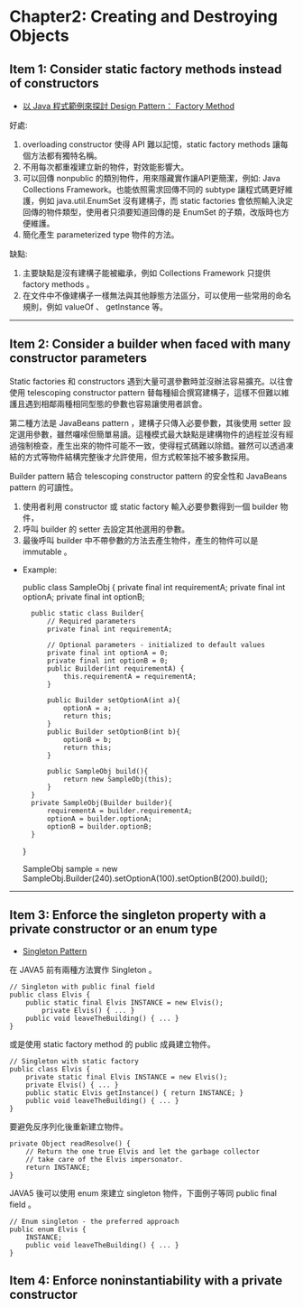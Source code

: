# Chapter2: Creating and Destroying Objects #

## Item 1: Consider static factory methods instead of constructors ##

- [以 Java 程式範例來探討 Design Pattern： Factory Method](http://www.dotspace.idv.tw/Jyemii/patternscolumn/articles/FactoryMethodForJava.htm)

好處:

1. overloading constructor 使得 API 難以記憶，static factory methods 讓每個方法都有獨特名稱。
2. 不用每次都重複建立新的物件，對效能影響大。
3. 可以回傳 nonpublic 的類別物件，用來隱藏實作讓API更簡潔，例如: Java Collections Framework。也能依照需求回傳不同的 subtype  讓程式碼更好維護，例如 java.util.EnumSet 沒有建構子，而 static factories 會依照輸入決定回傳的物件類型，使用者只須要知道回傳的是 EnumSet 的子類，改版時也方便維護。
4. 簡化產生 parameterized type 物件的方法。

缺點:

1. 主要缺點是沒有建構子能被繼承，例如 Collections Framework 只提供 factory methods 。
2. 在文件中不像建構子一樣無法與其他靜態方法區分，可以使用一些常用的命名規則，例如 valueOf 、 getInstance 等。

--------
## Item 2: Consider a builder when faced with many constructor parameters ##

Static factories 和 constructors 遇到大量可選參數時並沒辦法容易擴充。以往會使用 telescoping constructor pattern 替每種組合撰寫建構子，這樣不但難以維護且遇到相鄰兩種相同型態的參數也容易讓使用者誤會。

第二種方法是 JavaBeans pattern ，建構子只傳入必要參數，其後使用 setter 設定選用參數，雖然囉嗦但簡單易讀。這種模式最大缺點是建構物件的過程並沒有經過強制檢查，產生出來的物件可能不一致，使得程式碼難以除錯。雖然可以透過凍結的方式等物件結構完整後才允許使用，但方式較笨拙不被多數採用。

Builder pattern 結合 telescoping constructor pattern 的安全性和 JavaBeans pattern 的可讀性。

1. 使用者利用 constructor 或 static factory 輸入必要參數得到一個 builder 物件，
2. 呼叫 builder 的 setter 去設定其他選用的參數。
3. 最後呼叫 builder 中不帶參數的方法去產生物件，產生的物件可以是 immutable 。

- Example:

    public class SampleObj {
        private final int requirementA;
        private final int optionA;
        private final int optionB;

        public static class Builder{
            // Required parameters
            private final int requirementA;
            
            // Optional parameters - initialized to default values
            private final int optionA = 0;
            private final int optionB = 0;
            public Builder(int requirementA) {
                this.requirementA = requirementA;
            }

            public Builder setOptionA(int a){
                optionA = a;
                return this;
            }
            public Builder setOptionB(int b){
                optionB = b;
                return this;
            }
            
            public SampleObj build(){
                return new SampleObj(this);
            }
        }
        private SampleObj(Builder builder){
            requirementA = builder.requirementA;
            optionA = builder.optionA;
            optionB = builder.optionB;
        }
    }

    SampleObj sample = new SampleObj.Builder(240).setOptionA(100).setOptionB(200).build();

--------
## Item 3: Enforce the singleton property with a private constructor or an enum type ##

- [Singleton Pattern](http://openhome.cc/Gossip/DesignPattern/SingletonPattern.htm)

在 JAVA5 前有兩種方法實作 Singleton 。

    // Singleton with public final field
    public class Elvis {
        public static final Elvis INSTANCE = new Elvis();
            private Elvis() { ... }
        public void leaveTheBuilding() { ... }
    }

或是使用 static factory method 的 public 成員建立物件。

    // Singleton with static factory
    public class Elvis {
        private static final Elvis INSTANCE = new Elvis();
        private Elvis() { ... }
        public static Elvis getInstance() { return INSTANCE; }
        public void leaveTheBuilding() { ... }
    }

要避免反序列化後重新建立物件。

    private Object readResolve() {
        // Return the one true Elvis and let the garbage collector
        // take care of the Elvis impersonator.
        return INSTANCE;
    }

JAVA5 後可以使用 enum 來建立 singleton 物件，下面例子等同 public final field 。

    // Enum singleton - the preferred approach
    public enum Elvis {
        INSTANCE;
        public void leaveTheBuilding() { ... }
    }

## Item 4: Enforce noninstantiability with a private constructor ##
